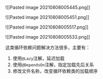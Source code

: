![[Pasted image 20210808005445.png]]


![[Pasted image 20210808005451.png]]


![[Pasted image 20210808005517.png]]

![[Pasted image 20210808005533.png]]

这类循环依赖问题解决方法很多，主要有：

1.  使用`@Lazy`注解，延迟加载
2.  使用`@DependsOn`注解，指定加载先后关系
3.  修改文件名称，改变循环依赖类的加载顺序